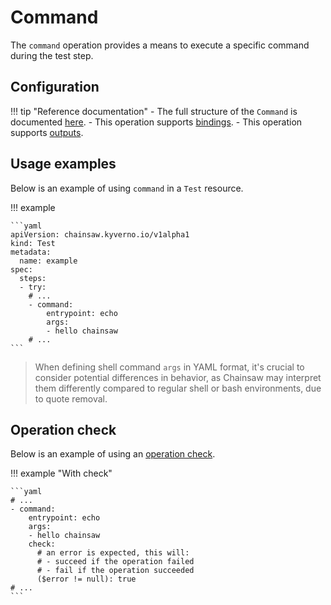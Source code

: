 # Command

The `command` operation provides a means to execute a specific command during the test step.

## Configuration

!!! tip "Reference documentation"
    - The full structure of the `Command` is documented [here](../reference/apis/chainsaw.v1alpha1.md#chainsaw-kyverno-io-v1alpha1-Command).
    - This operation supports [bindings](../general/bindings.md).
    - This operation supports [outputs](../general/outputs.md).

## Usage examples

Below is an example of using `command` in a `Test` resource.

!!! example

    ```yaml
    apiVersion: chainsaw.kyverno.io/v1alpha1
    kind: Test
    metadata:
      name: example
    spec:
      steps:
      - try:
        # ...
        - command:
            entrypoint: echo
            args:
            - hello chainsaw
        # ...
    ```

> When defining shell command `args` in YAML format, it's crucial to consider potential differences in behavior, as Chainsaw may interpret them differently compared to regular shell or bash environments, due to quote removal.

## Operation check

Below is an example of using an [operation check](./todo/check.md#command).

!!! example "With check"

    ```yaml
    # ...
    - command:
        entrypoint: echo
        args:
        - hello chainsaw
        check:
          # an error is expected, this will:
          # - succeed if the operation failed
          # - fail if the operation succeeded
          ($error != null): true
    # ...
    ```
